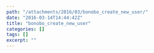```yaml
---
path: "/attachments/2016/03/bonobo_create_new_user/"
date: "2016-03-14T14:44:42Z"
title: "bonobo_create_new_user"
categories: []
tags: []
excerpt: ""
---
```


